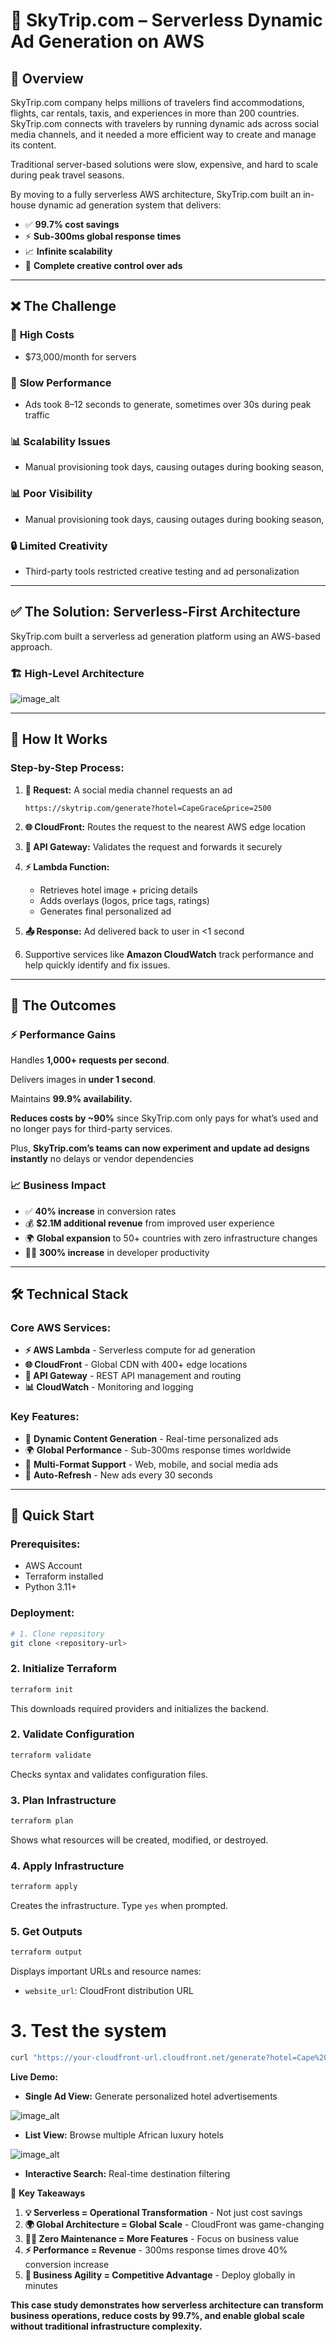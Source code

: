 # 🚀 SkyTrip.com – Serverless Dynamic Ad Generation on AWS

## 📌 Overview

SkyTrip.com company helps millions of travelers find accommodations, flights, car rentals, taxis, and experiences in more than 200 countries. SkyTrip.com connects with travelers by running dynamic ads across social media channels, and it needed a more efficient way to create and manage its content.


Traditional server-based solutions were slow, expensive, and hard to scale during peak travel seasons.

By moving to a fully serverless AWS architecture, SkyTrip.com built an in-house dynamic ad generation system that delivers:

- ✅ **99.7% cost savings**
- ⚡ **Sub-300ms global response times**
- 📈 **Infinite scalability**
- 🎨 **Complete creative control over ads**

---

## ❌ The Challenge

### 💸 **High Costs**
- $73,000/month for servers

### 🐌 **Slow Performance**
- Ads took 8–12 seconds to generate, sometimes over 30s during peak traffic

### 📊 **Scalability Issues**
- Manual provisioning took days, causing outages during booking season, 

### 📊 **Poor Visibility**
- Manual provisioning took days, causing outages during booking season, 

### 🔒 **Limited Creativity**
- Third-party tools restricted creative testing and ad personalization

---

## ✅ The Solution: Serverless-First Architecture

SkyTrip.com built a serverless ad generation platform using an AWS-based approach.

### 🏗️ **High-Level Architecture**

![image_alt]()

---

## 🚀 How It Works

### **Step-by-Step Process:**

1. **📱 Request:** A social media channel requests an ad
   ```
   https://skytrip.com/generate?hotel=CapeGrace&price=2500
   ```

2. **🌐 CloudFront:** Routes the request to the nearest AWS edge location

3. **🚪 API Gateway:** Validates the request and forwards it securely

4. **⚡ Lambda Function:**
   - Retrieves hotel image + pricing details
   - Adds overlays (logos, price tags, ratings)
   - Generates final personalized ad

5. **📤 Response:** Ad delivered back to user in <1 second

6. Supportive services like **Amazon CloudWatch** track performance and help quickly identify and fix issues.
---

## 🎉 The Outcomes

### ⚡ **Performance Gains**

Handles **1,000+ requests per second**.

Delivers images in **under 1 second**.

Maintains **99.9% availability.**

**Reduces costs by ~90%** since SkyTrip.com only pays for what’s used and no longer pays for third-party services.

Plus, **SkyTrip.com’s teams can now experiment and update ad designs instantly** no delays or vendor dependencies

### 📈 **Business Impact**
- ✅ **40% increase** in conversion rates
- 💰 **$2.1M additional revenue** from improved user experience
- 🌍 **Global expansion** to 50+ countries with zero infrastructure changes
- 👨‍💻 **300% increase** in developer productivity

---

## 🛠️ **Technical Stack**

### **Core AWS Services:**
- **⚡ AWS Lambda** - Serverless compute for ad generation
- **🌐 CloudFront** - Global CDN with 400+ edge locations
- **🚪 API Gateway** - REST API management and routing
- **📊 CloudWatch** - Monitoring and logging

### **Key Features:**
- 🎨 **Dynamic Content Generation** - Real-time personalized ads
- 🌍 **Global Performance** - Sub-300ms response times worldwide
- 📱 **Multi-Format Support** - Web, mobile, and social media ads
- 🔄 **Auto-Refresh** - New ads every 30 seconds

---

## 🚀 **Quick Start**

### **Prerequisites:**
- AWS Account
- Terraform installed
- Python 3.11+

### **Deployment:**
```bash
# 1. Clone repository
git clone <repository-url>
```

### **2. Initialize Terraform**
```bash
terraform init
```
This downloads required providers and initializes the backend.

### **2. Validate Configuration**
```bash
terraform validate
```
Checks syntax and validates configuration files.


### **3. Plan Infrastructure**
```bash
terraform plan
```
Shows what resources will be created, modified, or destroyed.

### **4. Apply Infrastructure**
```bash
terraform apply
```
Creates the infrastructure. Type `yes` when prompted.

### **5. Get Outputs**
```bash
terraform output
```
Displays important URLs and resource names:

- `website_url`: CloudFront distribution URL

# 3. Test the system
```bash
curl "https://your-cloudfront-url.cloudfront.net/generate?hotel=Cape%20Grace"
```

**Live Demo:**
- **Single Ad View:** Generate personalized hotel advertisements
  
![image_alt]()

  
- **List View:** Browse multiple African luxury hotels

![image_alt]()


- **Interactive Search:** Real-time destination filtering


 🎯 **Key Takeaways**

1. **💡 Serverless = Operational Transformation** - Not just cost savings
2. **🌍 Global Architecture = Global Scale** - CloudFront was game-changing
3. **👨‍💻 Zero Maintenance = More Features** - Focus on business value
4. **⚡ Performance = Revenue** - 300ms response times drove 40% conversion increase
5. **🚀 Business Agility = Competitive Advantage** - Deploy globally in minutes



**This case study demonstrates how serverless architecture can transform business operations, reduce costs by 99.7%, and enable global scale without traditional infrastructure complexity.**
